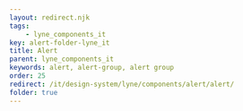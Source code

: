 ```yaml
---
layout: redirect.njk
tags: 
    - lyne_components_it
key: alert-folder-lyne_it
title: Alert
parent: lyne_components_it
keywords: alert, alert-group, alert group
order: 25
redirect: /it/design-system/lyne/components/alert/alert/
folder: true
---
```

